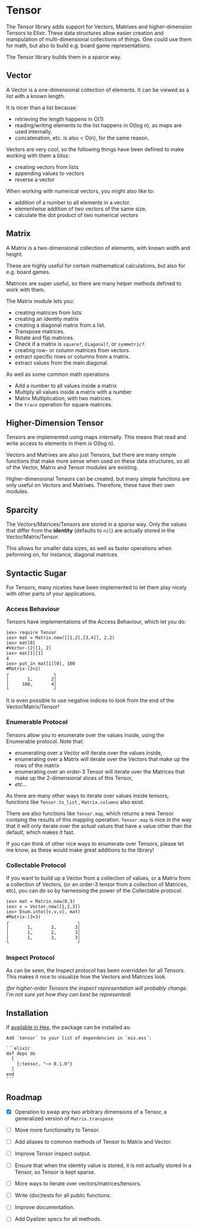 # Tensor

The Tensor library adds support for Vectors, Matrixes and higher-dimension Tensors to Elixir.
These data structures allow easier creation and manipulation of multi-dimensional collections of things.
One could use them for math, but also to build e.g. board game representations.

The Tensor library builds them in a sparce way.

## Vector

A Vector is a one-dimensional collection of elements. It can be viewed as a list with a known length.

It is nicer than a list because:

  - retrieving the length happens in O(1)
  - reading/writing elements to the list happens in O(log n), as maps are used internally.
  - concatenation, etc. is also < O(n), for the same reason.

Vectors are very cool, so the following things have been defined to make working with them a bliss:

  - creating vectors from lists
  - appending values to vectors
  - reverse a vector

When working with numerical vectors, you might also like to:
  
  - addition of a number to all elements in a vector.
  - elementwise addition of two vectors of the same size. 
  - calculate the dot product of two numerical vectors


## Matrix

A Matrix is a two-dimensional collection of elements, with known width and height.

These are highly useful for certain mathematical calculations, but also for e.g. board games.

Matrices are super useful, so there are many helper methods defined to work with them.

The Matrix module lets you:

  - creating matrices from lists
  - creating an identity matrix
  - creating a diagonal matrix from a list.
  - Transpose matrices.
  - Rotate and flip matrices.
  - Check if a matrix is `square?`, `diagonal?`, or `symmetric?`.
  - creating row- or column matrices from vectors.
  - extract specific rows or columns from a matrix.
  - extract values from the main diagonal.


As well as some common math operations

  - Add a number to all values inside a matrix
  - Multiply all values inside a matrix with a number
  - Matrix Multiplication, with two matrices.
  - the `trace` operation for square matrices.


## Higher-Dimension Tensor

Tensors are implemented using maps internally. This means that read and write access to elements in them is O(log n).

Vectors and Matrixes are also just Tensors, but there are many simple functions that make more sense when used on these data structures, so all of the Vector, Matrix and Tensor modules are existing.

Higher-dimensional Tensors can be created, but many simple functions are only useful on Vectors and Matrixes. Therefore, these have their own modules. 

## Sparcity

The Vectors/Matrices/Tensors are stored in a *sparse* way. 
Only the values that differ from the __identity__ (defaults to `nil`) are actually stored in the Vector/Matrix/Tensor. 

This allows for smaller data sizes, as well as faster operations when peforming on, for instance, diagonal matrices.

## Syntactic Sugar

For Tensors, many niceties have been implemented to let them play nicely with other parts of your applications.

### Access Behaviour

Tensors have implementations of the Access Behaviour, which let you do:

    iex> require Tensor
    iex> mat = Matrix.new([[1,2],[3,4]], 2,2)
    iex> mat[0]
    #Vector-(2)[1, 2]
    iex> mat[1][1]
    4
    iex> put_in mat[1][0], 100
    #Matrix-(2×2)
    ┌                 ┐
    │       1,       2│
    │     100,       4│
    └                 ┘

It is even possible to use negative indices to look from the end of the Vector/Matrix/Tensor!

### Enumerable Protocol

Tensors allow you to enumerate over the values inside, using the Enumerable protocol.
Note that:

- enumerating over a Vector will iterate over the values inside, 
- enumerating over a Matrix will iterate over the Vectors that make up the rows of the matrix
- enumerating over an order-3 Tensor will iterate over the Matrices that make up the 2-dimensional slices of this Tensor,
- *etc...*

As there are many other ways to iterate over values inside tensors, functions like `Tensor.to_list` , `Matrix.columns` also exist.

There are also functions like `Tensor.map`, which returns a new Tensor containg the results of this mapping operation. `Tensor.map` is nice in the way that it will only iterate over the
actual values that have a value other than the default, which makes it fast.


If you can think of other nice ways to enumerate over Tensors, please let me know, as these would make great additions to the library!


### Collectable Protocol

If you want to build up a Vector from a collection of values, or a Matrix from a collection of Vectors, (or an order-3 tensor from a collection of Matrices, etc), you can do so by harnessing the power of the Collectable protocol.

    iex> mat = Matrix.new(0,3)
    iex> v = Vector.new([1,2,3])
    iex> Enum.into([v,v,v], mat)
    #Matrix-(3×3)
    ┌                          ┐
    │       1,       2,       3│
    │       1,       2,       3│
    │       1,       2,       3│
    └                          ┘

### Inspect Protocol

As can be seen, the Inspect protocol has been overridden for all Tensors.
This makes it nice to visualize how the Vectors and Matrices look.

*(for higher-order Tensors the inspect representation will probably change. I'm not sure yet how they can best be represented)*



## Installation

If [available in Hex](https://hex.pm/docs/publish), the package can be installed as:

    Add `tensor` to your list of dependencies in `mix.exs`:

    ```elixir
    def deps do
      [
        {:tensor, "~> 0.1.0"}
      ]
    end
    ```

## Roadmap

- [x] Operation to swap any two arbitrary dimensions of a Tensor, a generalized version of `Matrix.transpose`
- [ ] Move more functionality to Tensor.
- [ ] Add aliases to common methods of Tensor to Matrix and Vector.
- [ ] Improve Tensor inspect output.
- [ ] Ensure that when the identity value is stored, it is not actually stored in a Tensor, so Tensor is kept sparse.
- [ ] More ways to iterate over vectors/matrices/tensors.
- [ ] Write (doc)tests for all public functions.
- [ ] Improve documentation.
- [ ] Add Dyalizer specs for all methods.

